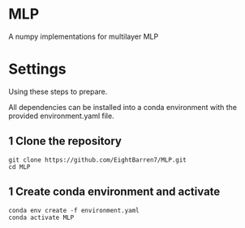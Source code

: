# MLP
A numpy implementations for multilayer MLP

# Settings
Using these steps to prepare.

All dependencies can be installed into a conda environment with the provided environment.yaml file.
## 1 Clone the repository
```
git clone https://github.com/EightBarren7/MLP.git
cd MLP
```
## 1 Create conda environment and activate
```
conda env create -f environment.yaml
conda activate MLP
```
